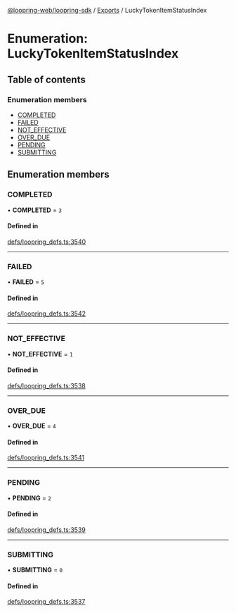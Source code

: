 [@loopring-web/loopring-sdk](../README.md) / [Exports](../modules.md) / LuckyTokenItemStatusIndex

# Enumeration: LuckyTokenItemStatusIndex

## Table of contents

### Enumeration members

- [COMPLETED](LuckyTokenItemStatusIndex.md#completed)
- [FAILED](LuckyTokenItemStatusIndex.md#failed)
- [NOT\_EFFECTIVE](LuckyTokenItemStatusIndex.md#not_effective)
- [OVER\_DUE](LuckyTokenItemStatusIndex.md#over_due)
- [PENDING](LuckyTokenItemStatusIndex.md#pending)
- [SUBMITTING](LuckyTokenItemStatusIndex.md#submitting)

## Enumeration members

### COMPLETED

• **COMPLETED** = `3`

#### Defined in

[defs/loopring_defs.ts:3540](https://github.com/Loopring/loopring_sdk/blob/6d0be7c/src/defs/loopring_defs.ts#L3540)

___

### FAILED

• **FAILED** = `5`

#### Defined in

[defs/loopring_defs.ts:3542](https://github.com/Loopring/loopring_sdk/blob/6d0be7c/src/defs/loopring_defs.ts#L3542)

___

### NOT\_EFFECTIVE

• **NOT\_EFFECTIVE** = `1`

#### Defined in

[defs/loopring_defs.ts:3538](https://github.com/Loopring/loopring_sdk/blob/6d0be7c/src/defs/loopring_defs.ts#L3538)

___

### OVER\_DUE

• **OVER\_DUE** = `4`

#### Defined in

[defs/loopring_defs.ts:3541](https://github.com/Loopring/loopring_sdk/blob/6d0be7c/src/defs/loopring_defs.ts#L3541)

___

### PENDING

• **PENDING** = `2`

#### Defined in

[defs/loopring_defs.ts:3539](https://github.com/Loopring/loopring_sdk/blob/6d0be7c/src/defs/loopring_defs.ts#L3539)

___

### SUBMITTING

• **SUBMITTING** = `0`

#### Defined in

[defs/loopring_defs.ts:3537](https://github.com/Loopring/loopring_sdk/blob/6d0be7c/src/defs/loopring_defs.ts#L3537)
